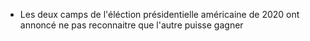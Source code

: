 - Les deux camps de l'éléction présidentielle américaine de 2020 ont annoncé ne pas reconnaitre que l'autre puisse gagner